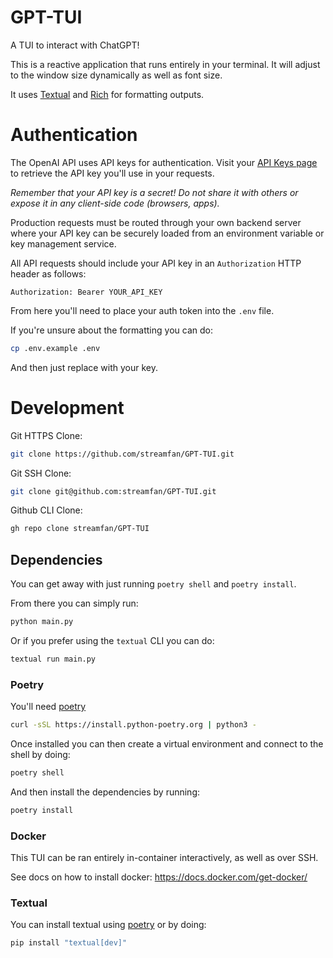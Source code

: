 # GPT-TUI
A TUI to interact with ChatGPT!

This is a reactive application that runs entirely in your terminal.
It will adjust to the window size dynamically as well as font size.

It uses [Textual](https://www.textualize.io/) and [Rich](https://github.com/Textualize/rich) for formatting outputs.


# Authentication

The OpenAI API uses API keys for authentication. Visit your [API Keys page](https://platform.openai.com/account/api-keys) to retrieve the API key you'll use in your requests.

*Remember that your API key is a secret! Do not share it with others or expose it in any client-side code (browsers, apps).*

Production requests must be routed through your own backend server where your API key can be securely loaded from an environment variable or key management service.

All API requests should include your API key in an `Authorization` HTTP header as follows:
```
Authorization: Bearer YOUR_API_KEY
```

From here you'll need to place your auth token into the `.env` file.

If you're unsure about the formatting you can do:
```BASH
cp .env.example .env
```

And then just replace with your key.

# Development

Git HTTPS Clone:
```BASH
git clone https://github.com/streamfan/GPT-TUI.git
```

Git SSH Clone:
```BASH
git clone git@github.com:streamfan/GPT-TUI.git
```

Github CLI Clone:
```BASH
gh repo clone streamfan/GPT-TUI
```

## Dependencies

You can get away with just running `poetry shell` and `poetry install`.

From there you can simply run:
```BASH
python main.py
```

Or if you prefer using the `textual` CLI you can do:
```BASH
textual run main.py
```

### Poetry

You'll need [poetry](https://python-poetry.org/docs/)

```BASH
curl -sSL https://install.python-poetry.org | python3 -
```

Once installed you can then create a virtual environment and connect to the shell by doing:
```BASH
poetry shell
```

And then install the dependencies by running:
```BASH
poetry install
```

### Docker

This TUI can be ran entirely in-container interactively, as well as over SSH.

See docs on how to install docker:
https://docs.docker.com/get-docker/



### Textual

You can install textual using [poetry](https://python-poetry.org/docs/) or by doing:
```BASH
pip install "textual[dev]"
```
